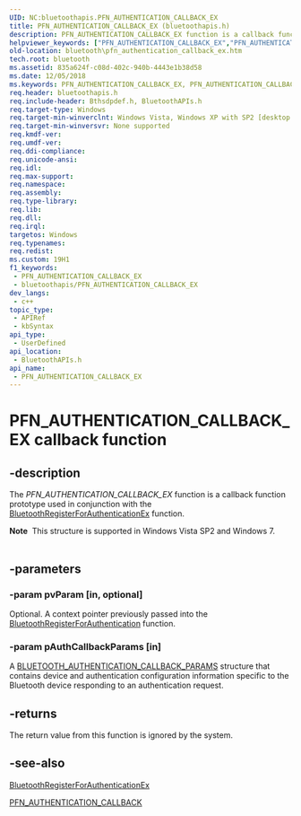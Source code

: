 ```yaml
---
UID: NC:bluetoothapis.PFN_AUTHENTICATION_CALLBACK_EX
title: PFN_AUTHENTICATION_CALLBACK_EX (bluetoothapis.h)
description: PFN_AUTHENTICATION_CALLBACK_EX function is a callback function prototype used in conjunction with the BluetoothRegisterForAuthenticationEx function.
helpviewer_keywords: ["PFN_AUTHENTICATION_CALLBACK_EX","PFN_AUTHENTICATION_CALLBACK_EX callback","PFN_AUTHENTICATION_CALLBACK_EX callback function [Bluetooth]","bluetooth.pfn_authentication_callback_ex","bluetoothapis/PFN_AUTHENTICATION_CALLBACK_EX"]
old-location: bluetooth\pfn_authentication_callback_ex.htm
tech.root: bluetooth
ms.assetid: 835a624f-c08d-402c-940b-4443e1b38d58
ms.date: 12/05/2018
ms.keywords: PFN_AUTHENTICATION_CALLBACK_EX, PFN_AUTHENTICATION_CALLBACK_EX callback, PFN_AUTHENTICATION_CALLBACK_EX callback function [Bluetooth], bluetooth.pfn_authentication_callback_ex, bluetoothapis/PFN_AUTHENTICATION_CALLBACK_EX
req.header: bluetoothapis.h
req.include-header: Bthsdpdef.h, BluetoothAPIs.h
req.target-type: Windows
req.target-min-winverclnt: Windows Vista, Windows XP with SP2 [desktop apps only]
req.target-min-winversvr: None supported
req.kmdf-ver: 
req.umdf-ver: 
req.ddi-compliance: 
req.unicode-ansi: 
req.idl: 
req.max-support: 
req.namespace: 
req.assembly: 
req.type-library: 
req.lib: 
req.dll: 
req.irql: 
targetos: Windows
req.typenames: 
req.redist: 
ms.custom: 19H1
f1_keywords:
 - PFN_AUTHENTICATION_CALLBACK_EX
 - bluetoothapis/PFN_AUTHENTICATION_CALLBACK_EX
dev_langs:
 - c++
topic_type:
 - APIRef
 - kbSyntax
api_type:
 - UserDefined
api_location:
 - BluetoothAPIs.h
api_name:
 - PFN_AUTHENTICATION_CALLBACK_EX
---
```


# PFN_AUTHENTICATION_CALLBACK_EX callback function


## -description

The <i>PFN_AUTHENTICATION_CALLBACK_EX</i> function is a callback function prototype  used in conjunction with the <a href="/windows/desktop/api/bluetoothapis/nf-bluetoothapis-bluetoothregisterforauthenticationex">BluetoothRegisterForAuthenticationEx</a> function.
<div class="alert"><b>Note</b>  This structure is supported in Windows Vista SP2 and Windows 7.</div><div> </div>

## -parameters

### -param pvParam [in, optional]

Optional. A context pointer previously passed into the <a href="/windows/desktop/api/bluetoothapis/nf-bluetoothapis-bluetoothregisterforauthentication">BluetoothRegisterForAuthentication</a> function.

### -param pAuthCallbackParams [in]

A <a href="/windows/win32/api/bluetoothapis/ns-bluetoothapis-bluetooth_authentication_callback_params">BLUETOOTH_AUTHENTICATION_CALLBACK_PARAMS</a> structure that contains device and authentication configuration information specific to the Bluetooth device responding to an authentication request.

## -returns

The return value from this function is ignored by the system.

## -see-also

<a href="/windows/desktop/api/bluetoothapis/nf-bluetoothapis-bluetoothregisterforauthenticationex">BluetoothRegisterForAuthenticationEx</a>



<a href="/windows/desktop/api/bluetoothapis/nc-bluetoothapis-pfn_authentication_callback">PFN_AUTHENTICATION_CALLBACK</a>